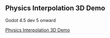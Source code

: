 ## Physics Interpolation 3D Demo
Godot 4.5 dev 5 onward

[Physics Interpolation 3D Demo](physics_interpolation_3d.zip)
